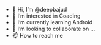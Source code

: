 - 👋 Hi, I’m @deepbajud
- 👀 I’m interested in Coading
- 🌱 I’m currently learning Android
- 💞️ I’m looking to collaborate on ...
- 📫 How to reach me 

<!---
deepbajud/deepbajud is a ✨ special ✨ repository because its `README.md` (this file) appears on your GitHub profile.
You can click the Preview link to take a look at your changes.
--->
